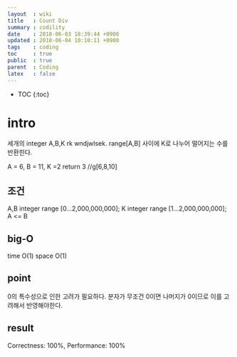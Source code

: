 ```yaml
---
layout  : wiki
title   : Count Div
summary : codility
date    : 2018-06-03 18:39:44 +0900
updated : 2018-06-04 10:10:11 +0900
tags    : coding
toc     : true
public  : true
parent  : Coding
latex   : false
---
```

* TOC
{:toc}

# intro
세개의 integer A,B,K rk wndjwlsek.
range[A,B] 사이에 K로 나누어 떨어지는 수를 반환힌다.

A = 6, B = 11, K =2
return 3 //g[6,8,10]


## 조건
A,B integer range [0...2,000,000,000];
K integer range [1...2,000,000,000];
A <= B


## big-O
time O(1)
space O(1)


## point 
0의 특수성으로 인한 고려가 필요하다.
분자가 무조건 0이면 나머지가 0이므로 이를 고려해서 반영해야한다.

## result
Correctness: 100%, Performance: 100%

